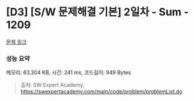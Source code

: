 # [D3] [S/W 문제해결 기본] 2일차 - Sum - 1209 

[문제 링크](https://swexpertacademy.com/main/code/problem/problemDetail.do?contestProbId=AV13_BWKACUCFAYh) 

### 성능 요약

메모리: 63,304 KB, 시간: 241 ms, 코드길이: 949 Bytes



> 출처: SW Expert Academy, https://swexpertacademy.com/main/code/problem/problemList.do